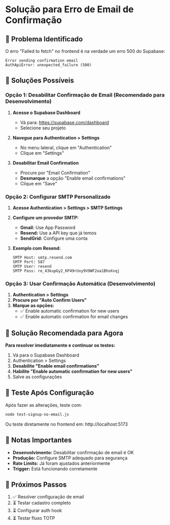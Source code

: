 # Solução para Erro de Email de Confirmação

## 🚨 Problema Identificado

O erro "Failed to fetch" no frontend é na verdade um erro 500 do Supabase:
```
Error sending confirmation email
AuthApiError: unexpected_failure (500)
```

## 🔧 Soluções Possíveis

### Opção 1: Desabilitar Confirmação de Email (Recomendado para Desenvolvimento)

1. **Acesse o Supabase Dashboard**
   - Vá para: https://supabase.com/dashboard
   - Selecione seu projeto

2. **Navegue para Authentication > Settings**
   - No menu lateral, clique em "Authentication"
   - Clique em "Settings"

3. **Desabilitar Email Confirmation**
   - Procure por "Email Confirmation"
   - **Desmarque** a opção "Enable email confirmations"
   - Clique em "Save"

### Opção 2: Configurar SMTP Personalizado

1. **Acesse Authentication > Settings > SMTP Settings**

2. **Configure um provedor SMTP:**
   - **Gmail:** Use App Password
   - **Resend:** Use a API key que já temos
   - **SendGrid:** Configure uma conta

3. **Exemplo com Resend:**
   ```
   SMTP Host: smtp.resend.com
   SMTP Port: 587
   SMTP User: resend
   SMTP Pass: re_43kupGy2_KP49rUxy9V9WF2oa1BhoXvqj
   ```

### Opção 3: Usar Confirmação Automática (Desenvolvimento)

1. **Authentication > Settings**
2. **Procure por "Auto Confirm Users"**
3. **Marque as opções:**
   - ✅ Enable automatic confirmation for new users
   - ✅ Enable automatic confirmation for email changes

## 🎯 Solução Recomendada para Agora

**Para resolver imediatamente e continuar os testes:**

1. Vá para o Supabase Dashboard
2. Authentication > Settings
3. **Desabilite "Enable email confirmations"**
4. **Habilite "Enable automatic confirmation for new users"**
5. Salve as configurações

## 🧪 Teste Após Configuração

Após fazer as alterações, teste com:
```bash
node test-signup-no-email.js
```

Ou teste diretamente no frontend em:
http://localhost:5173

## 📝 Notas Importantes

- **Desenvolvimento:** Desabilitar confirmação de email é OK
- **Produção:** Configure SMTP adequado para segurança
- **Rate Limits:** Já foram ajustados anteriormente
- **Trigger:** Está funcionando corretamente

## 🔄 Próximos Passos

1. ✅ Resolver configuração de email
2. ⏳ Testar cadastro completo
3. ⏳ Configurar auth hook
4. ⏳ Testar fluxo TOTP
